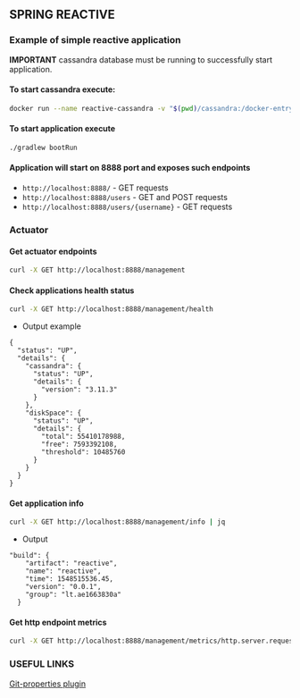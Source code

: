 ## SPRING REACTIVE

### Example of simple reactive application

**IMPORTANT** cassandra database must be running to successfully start application.

#### To start cassandra execute:
```bash
docker run --name reactive-cassandra -v "$(pwd)/cassandra:/docker-entrypoint-initdb.d/" -p 9042:9042 -d cassandra:3.11
```

#### To start application execute
```bash
./gradlew bootRun
```

#### Application will start on 8888 port and exposes such endpoints
   * `http://localhost:8888/` - GET requests
   * `http://localhost:8888/users` - GET and POST requests
   * `http://localhost:8888/users/{username}` - GET requests

### Actuator

#### Get actuator endpoints
```bash
curl -X GET http://localhost:8888/management
```

#### Check applications health status

```bash
curl -X GET http://localhost:8888/management/health
```
* Output example
```code
{
  "status": "UP",
  "details": {
    "cassandra": {
      "status": "UP",
      "details": {
        "version": "3.11.3"
      }
    },
    "diskSpace": {
      "status": "UP",
      "details": {
        "total": 55410178988,
        "free": 7593392108,
        "threshold": 10485760
      }
    }
  }
}
```

#### Get application info
```bash
curl -X GET http://localhost:8888/management/info | jq
```
* Output
```code
"build": {
    "artifact": "reactive",
    "name": "reactive",
    "time": 1548515536.45,
    "version": "0.0.1",
    "group": "lt.ae1663830a"
  }
```
#### Get http endpoint metrics
```bash
curl -X GET http://localhost:8888/management/metrics/http.server.requests?tag=uri:/management/health | jq
```

### USEFUL LINKS

[Git-properties plugin](https://github.com/n0mer/gradle-git-properties)
